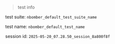 > test info



test suite: `nbomber_default_test_suite_name`

test name: `nbomber_default_test_name`

session id: `2025-05-20_07.28.50_session_8a800f8f`

